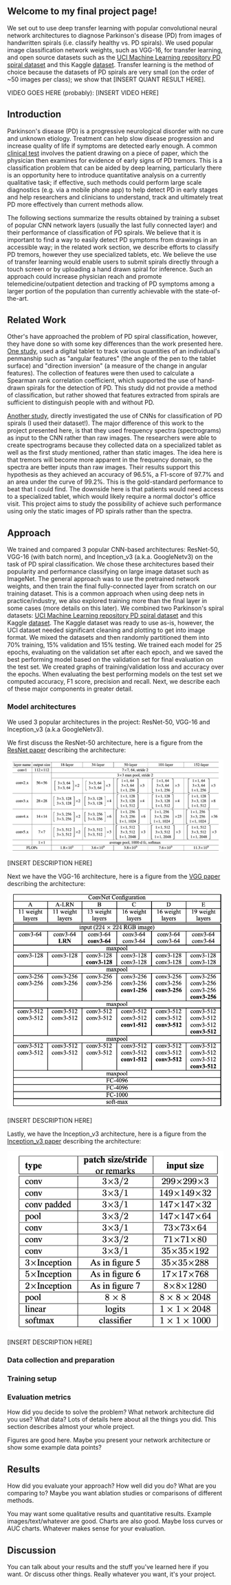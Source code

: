 ## Welcome to my final project page!

We set out to use deep transfer learning with popular convolutional neural network architectures to diagnose Parkinson's disease (PD) from images of handwritten spirals (i.e. classify healthy vs. PD spirals). We used popular image classification network weights, such as VGG-16, for transfer learning, and open source datasets such as the [UCI Machine Learning repository PD spiral dataset](https://archive.ics.uci.edu/ml/datasets/Parkinson+Disease+Spiral+Drawings+Using+Digitized+Graphics+Tablet) and this Kaggle [dataset](https://www.kaggle.com/kmader/parkinsons-drawings). Transfer learning is the method of choice because the datasets of PD spirals are very small (on the order of ~50 images per class); we show that [INSERT QUANT RESULT HERE].

VIDEO GOES HERE (probably): [INSERT VIDEO HERE]

## Introduction

Parkinson's disease (PD) is a progressive neurological disorder with no cure and unknown etiology. Treatment can help slow disease progression and increase quality of life if symptoms are detected early enough. A common [clinical test](https://pn.bmj.com/content/17/6/456) involves the patient drawing on a piece of paper, which the physician then examines for evidence of early signs of PD tremors. This is a classification problem that can be aided by deep learning, particularly there is an opportunity here to introduce quantitative analysis on a currently qualitative task; if effective, such methods could perform large scale diagnostics (e.g. via a mobile phone app) to help detect PD in early stages and help researchers and clinicians to understand, track and ultimately treat PD more effectively than current methods allow.

The following sections summarize the results obtained by training a subset of popular CNN network layers (usually the last fully connected layer) and their performance of classification of PD spirals. We believe that it is important to find a way to easily detect PD symptoms from drawings in an accessible way; in the related work section, we describe efforts to classify PD tremors, however they use specialized tablets, etc. We believe the use of transfer learning would enable users to submit spirals directly through a touch screen or by uploading a hand drawn spiral for inference. Such an approach could increase physician reach and promote telemedicine/outpatient detection and tracking of PD symptoms among a larger portion of the population than currently achievable with the state-of-the-art.

## Related Work

Other's have approached the problem of PD spiral classification, however, they have done so with some key differences than the work presented here. [One study](https://ieeexplore.ieee.org/document/8064621), used a digital tablet to track various quantities of an individual's penmanship such as "angular features" (the angle of the pen to the tablet surface) and "direction inversion" (a measure of the change in angular features). The collection of features were then used to calculate a Spearman rank correlation coefficient, which supported the use of hand-drawn spirals for the detection of PD. This study did not provide a method of classification, but rather showed that features extracted from spirals are sufficient to distinguish people with and without PD.

[Another study](https://www.mdpi.com/2079-9292/8/8/907), directly investigated the use of CNNs for classification of PD spirals (I used their dataset!). The major difference of this work to the project presented here, is that they used frequency spectra (spectrograms) as input to the CNN rather than raw images. The researchers were able to create spectrograms because they collected data on a specialized tablet as well as the first study mentioned, rather than static images. The idea here is that tremors will become more apparent in the frequency domain, so the spectra are better inputs than raw images. Their results support this hypothesis as they achieved an accuracy of 96.5%, a F1-score of 97.7% and an area under the curve of 99.2%. This is the gold-standard performance to beat that I could find. The downside here is that patients would need access to a specialized tablet, which would likely require a normal doctor's office visit. This project aims to study the possibility of achieve such performance using only the static images of PD spirals rather than the spectra.

## Approach

We trained and compared 3 popular CNN-based architectures: ResNet-50, VGG-16 (with batch norm), and Inception_v3 (a.k.a. GoogleNetv3) on the task of PD spiral classification. We chose these architectures based their popularity and performance classifying on large image dataset such as ImageNet. The general approach was to use the pretrained network weights, and then train the final fully-connected layer from scratch on our training dataset. This is a common approach when using deep nets in practice/industry, we also explored training more than the final layer in some cases (more details on this later). We combined two Parkinson's spiral datasets: [UCI Machine Learning repository PD spiral dataset](https://archive.ics.uci.edu/ml/datasets/Parkinson+Disease+Spiral+Drawings+Using+Digitized+Graphics+Tablet) and this Kaggle [dataset](https://www.kaggle.com/kmader/parkinsons-drawings). The Kaggle dataset was ready to use as-is, however, the UCI dataset needed significant cleaning and plotting to get into image format. We mixed the datasets and then randomly partitioned them into 70% training, 15% validation and 15% testing. We trained each model for 25 epochs, evaluating on the validation set after each epoch, and we saved the best performing model based on the validation set for final evaluation on the test set. We created graphs of training/validation loss and accuracy over the epochs. When evaluating the best performing models on the test set we computed accuracy, F1 score, precision and recall. Next, we describe each of these major components in greater detail.

### Model architectures

We used 3 popular architectures in the project: ResNet-50, VGG-16 and Inception_v3 (a.k.a GoogleNetv3). 

We first discuss the ResNet-50 architecture, here is a figure from the [ResNet paper](https://arxiv.org/abs/1512.03385) describing the architecture:

![alt text](https://github.com/minneker/transfer-learning-project/blob/main/images/resnet.png?raw=true)

[INSERT DESCRIPTION HERE]

Next we have the VGG-16 architecture, here is a figure from the [VGG paper](https://arxiv.org/abs/1409.1556) describing the architecture:

![alt text](https://github.com/minneker/transfer-learning-project/blob/main/images/vgg.png?raw=true)

[INSERT DESCRIPTION HERE]

Lastly, we have the Inception_v3 architecture, here is a figure from the [Inception_v3 paper]() describing the architecture:

![alt text](https://github.com/minneker/transfer-learning-project/blob/main/images/inceptionv3.png?raw=true)

[INSERT DESCRIPTION HERE]

### Data collection and preparation

### Training setup 

### Evaluation metrics

How did you decide to solve the problem? What network architecture did you use? What data? Lots of details here about all the things you did. This section describes almost your whole project.

Figures are good here. Maybe you present your network architecture or show some example data points?

## Results

How did you evaluate your approach? How well did you do? What are you comparing to? Maybe you want ablation studies or comparisons of different methods.

You may want some qualitative results and quantitative results. Example images/text/whatever are good. Charts are also good. Maybe loss curves or AUC charts. Whatever makes sense for your evaluation.

## Discussion

You can talk about your results and the stuff you've learned here if you want. Or discuss other things. Really whatever you want, it's your project.
